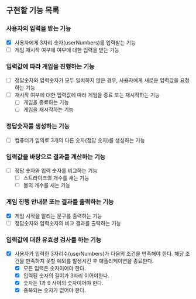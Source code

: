## 구현할 기능 목록

### 사용자의 입력을 받는 기능

- [x] 사용자에게 3자리 숫자(userNumbers)를 입력받는 기능
- [ ] 게임 재시작 여부에 여부에 대한 입력을 받는 기능

### 입력값에 따라 게임을 진행하는 기능

- [ ] 정답숫자와 입력숫자가 모두 일치하지 않은 경우, 사용자에게 새로운 입력값을 요청하는 기능
- [ ] 재시작 여부에 대한 입력값에 따라 게임을 종료 또는 재시작하는 기능
  - [ ] 게임을 종료하는 기능
  - [ ] 게임을 재시작하는 기능

### 정답숫자를 생성하는 기능

- [ ] 컴퓨터가 임의로 3개의 다른 숫자(정답 숫자)를 생성하는 기능

### 입력값을 바탕으로 결과를 계산하는 기능

- [ ] 정답 숫자와 입력 숫자를 비교하는 기능
  - [ ] 스트라이크의 개수를 새는 기능
  - [ ] 볼의 개수를 새는 기능

### 게임 진행 안내문 또는 결과를 출력하는 기능

- [x] 게임 시작을 알리는 문구를 출력하는 기능
- [ ] 정답숫자와 입력숫자의 비교 결과를 출력하는 기능

### 입력값에 대한 유효성 검사를 하는 기능

- [x] 사용자가 입력한 3자리수(userNumbers)가 다음의 조건을 만족해야 한다. 해당 조건을 만족하지 못할 예외를 발생시킨 후 애플리케이션을 종료한다.
  - [x] 모든 입력은 숫자이어야 한다.
  - [x] 입력된 숫자의 길이가 3자리 이어야한다.
  - [x] 숫자는 1과 9 사이의 숫자이어야 한다.
  - [x] 중복되는 숫자가 없어야 한다.
